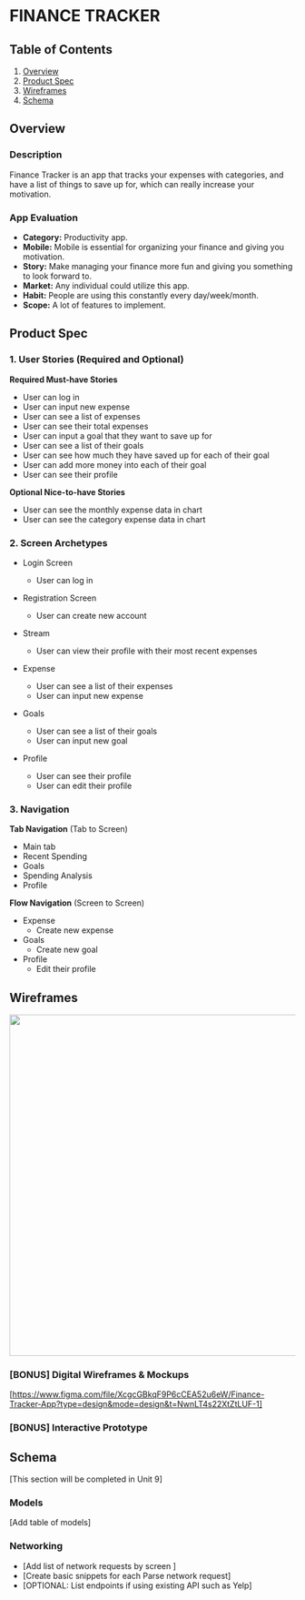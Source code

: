 # FINANCE TRACKER 

## Table of Contents

1. [Overview](#Overview)
2. [Product Spec](#Product-Spec)
3. [Wireframes](#Wireframes)
4. [Schema](#Schema)

## Overview

### Description

Finance Tracker is an app that tracks your expenses with categories, and have a list of things to save up for, which can really increase your motivation.

### App Evaluation

  -   **Category:** Productivity app.
  -   **Mobile:** Mobile is essential for organizing your finance and giving you motivation. 
   - **Story:** Make managing your finance more fun and giving you something to look forward to. 
   - **Market:** Any individual could utilize this app. 
   - **Habit:** People are using this constantly every day/week/month. 
   - **Scope:** A lot of features to implement.

## Product Spec

### 1. User Stories (Required and Optional)

**Required Must-have Stories**

* User can log in 
* User can input new expense 
* User can see a list of expenses 
* User can see their total expenses 
* User can input a goal that they want to save up for 
* User can see a list of their goals 
* User can see how much they have saved up for each of their goal 
* User can add more money into each of their goal 
* User can see their profile

**Optional Nice-to-have Stories**

* User can see the monthly expense data in chart 
* User can see the category expense data in chart

### 2. Screen Archetypes

- Login Screen 
    - User can log in 
- Registration Screen
    - User can create new account 
- Stream
    - User can view their profile with their most recent expenses 
- Expense 
    - User can see a list of their expenses 
    - User can input new expense 

- Goals 
    - User can see a list of their goals 
    - User can input new goal 
- Profile 
    - User can see their profile 
    - User can edit their profile 

### 3. Navigation

**Tab Navigation** (Tab to Screen)

* Main tab 
* Recent Spending 
* Goals
* Spending Analysis 
* Profile

**Flow Navigation** (Screen to Screen)

- Expense 
    - Create new expense
- Goals 
    - Create new goal 
- Profile 
    - Edit their profile 

## Wireframes

<img src="IMG_0075.HEIC" width=600>


### [BONUS] Digital Wireframes & Mockups
[https://www.figma.com/file/XcgcGBkqF9P6cCEA52u6eW/Finance-Tracker-App?type=design&mode=design&t=NwnLT4s22XtZtLUF-1]

### [BONUS] Interactive Prototype

## Schema 

[This section will be completed in Unit 9]

### Models

[Add table of models]

### Networking

- [Add list of network requests by screen ]
- [Create basic snippets for each Parse network request]
- [OPTIONAL: List endpoints if using existing API such as Yelp]
